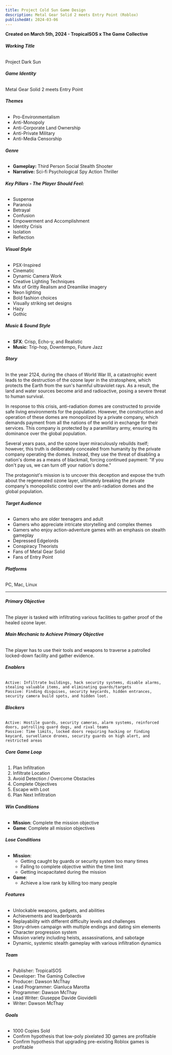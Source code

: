 ```yaml
---
title: Project Cold Sun Game Design 
description: Metal Gear Solid 2 meets Entry Point (Roblox)
publishedAt: 2024-03-06
---
```


**Created on March 5th, 2024 - TropicalSOS x The Game Collective**
###### **Working Title**
Project Dark Sun
###### **Game Identity**
Metal Gear Solid 2 meets Entry Point
###### **Themes**
- Pro-Environmentalism 
- Anti-Monopoly
- Anti-Corporate Land Ownership
- Anti-Private Military 
- Anti-Media Censorship 
###### **Genre**
- **Gameplay:** Third Person Social Stealth Shooter
- **Narrative:** Sci-fi Psychological Spy Action Thriller
###### **Key Pillars - The Player Should Feel:**
- Suspense
- Paranoia
- Betrayal
- Confusion 
- Empowerment and Accomplishment
- Identity Crisis
- Isolation
- Reflection
###### **Visual Style**
- PSX-Inspired
- Cinematic
- Dynamic Camera Work
- Creative Lighting Techniques
- Mix of Gritty Realism and Dreamlike imagery
- Neon lighting
- Bold fashion choices
- Visually striking set designs 
- Hazy
- Gothic
###### **Music & Sound Style**
- **SFX**: Crisp, Echo-y, and Realistic
- **Music**: Trip-hop, Downtempo, Future Jazz
###### **Story**
In the year 2124, during the chaos of World War III, a catastrophic event leads to the destruction of the ozone layer in the stratosphere, which protects the Earth from the sun's harmful ultraviolet rays. As a result, the land and water sources become arid and radioactive, posing a severe threat to human survival.

In response to this crisis, anti-radiation domes are constructed to provide safe living environments for the population. However, the construction and operation of these domes are monopolized by a private company, which demands payment from all the nations of the world in exchange for their services. This company is protected by a paramilitary army, ensuring its dominance over the global population.

Several years pass, and the ozone layer miraculously rebuilds itself; however, this truth is deliberately concealed from humanity by the private company operating the domes. Instead, they use the threat of disabling a nation's dome as a means of blackmail, forcing continued payment: "If you don't pay us, we can turn off your nation's dome."

The protagonist's mission is to uncover this deception and expose the truth about the regenerated ozone layer, ultimately breaking the private company's monopolistic control over the anti-radiation domes and the global population.
###### **Target Audience**
- Gamers who are older teenagers and adult 
- Gamers who appreciate intricate storytelling and complex themes
- Gamers who enjoy action-adventure games with an emphasis on stealth gameplay
- Depressed Edgelords
- Conspiracy Theorists 
- Fans of Metal Gear Solid
- Fans of Entry Point
###### **Platforms**
PC, Mac, Linux

-------------------------------------------------------------
###### **Primary Objective**
The player is tasked with infiltrating various facilities to gather proof of the healed ozone layer.
###### **Main Mechanic to Achieve Primary Objective** 
The player has to use their tools and weapons to traverse a patrolled locked-down facility and gather evidence.
###### **Enablers**
	Active: Infiltrate buildings, hack security systems, disable alarms, stealing valuable items, and eliminating guards/targets
	Passive: Finding disguises, security keycards, hidden entrances, security camera build spots, and hidden loot.
###### **Blockers**
	Active: Hostile guards, security cameras, alarm systems, reinforced doors, patrolling guard dogs, and rival teams 
	Passive: Time limits, locked doors requiring hacking or finding keycard, survellance drones, security guards on high alert, and restricted areas
###### **Core Game Loop**
1. Plan Infiltration
2. Infiltrate Location
3. Avoid Detection / Overcome Obstacles 
4. Complete Objectives
5. Escape with Loot
6. Plan Next Infiltration 
###### **Win Conditions**
- **Mission**: Complete the mission objective
- **Game**: Complete all mission objectives
###### **Lose Conditions**
- **Mission**:
	- Getting caught by guards or security system too many times
	- Failing to complete objective within the time limit
	- Getting incapacitated during the mission
- **Game**:
	- Achieve a low rank by killing too many people
###### **Features**
- Unlockable weapons, gadgets, and abilities
- Achievements and leaderboards
- Replayability with different difficulty levels and challenges
- Story-driven campaign with multiple endings and dating sim elements 
- Character progression system
- Mission variety including heists, assassinations, and sabotage
- Dynamic, systemic stealth gameplay with various infiltration dynamics
###### **Team**
- Publisher: TropicalSOS
- Developer: The Gaming Collective
- Producer: Dawson McThay
- Lead Programmer: Gianluca Marotta
- Programmer: Dawson McThay
- Lead Writer: Giuseppe Davide Giovidelli
- Writer: Dawson McThay
###### **Goals**
- 1000 Copies Sold
- Confirm hypothesis that low-poly pixelated 3D games are profitable
- Confirm hypothesis that upgrading pre-existing Roblox games is profitable 

